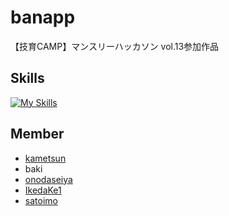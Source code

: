 # banapp
【技育CAMP】マンスリーハッカソン vol.13参加作品

## Skills
[![My Skills](https://skillicons.dev/icons?i=java,gradle,androidstudio,git,github)](https://skillicons.dev)

## Member
* [kametsun](https://github.com/kametsun)
* baki
* [onodaseiya](https://github.com/onodaseiya)
* [IkedaKe1](https://github.com/IkedaKe1)
* [satoimo](https://github.com/satoimo7106)